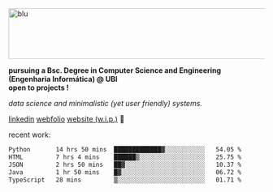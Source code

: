 
<img width="1415" height="100" alt="blu" src="https://github.com/rdsilva01/rdsilva01/assets/101207588/deb060e5-d035-4f09-b511-e3f50605b207">

**pursuing a Bsc. Degree in Computer Science and Engineering (Engenharia Informática) @ UBI** \
**open to projects !**

*data science and minimalistic (yet user friendly) systems.*

[linkedin](https://www.linkedin.com/in/rodrigo-silva-455b291bb/)
[webfolio](https://rdsilva01.github.io/portfolio-resume)
[website (w.i.p.)](https://rdsilva01.github.io/) 🏁

<!-- ![](https://komarev.com/ghpvc/?username=rdsilva01) -->

recent work:
<!--START_SECTION:waka-->

```txt
Python       14 hrs 50 mins  █████████████▓░░░░░░░░░░░   54.05 %
HTML         7 hrs 4 mins    ██████▒░░░░░░░░░░░░░░░░░░   25.75 %
JSON         2 hrs 50 mins   ██▓░░░░░░░░░░░░░░░░░░░░░░   10.37 %
Java         1 hr 50 mins    █▓░░░░░░░░░░░░░░░░░░░░░░░   06.72 %
TypeScript   28 mins         ▒░░░░░░░░░░░░░░░░░░░░░░░░   01.71 %
```

<!--END_SECTION:waka-->

